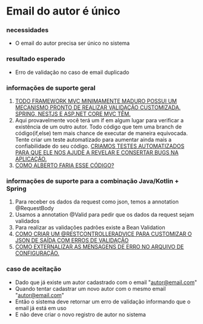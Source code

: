 # Email do autor é único

### **necessidades**

- O email do autor precisa ser único no sistema

### **resultado esperado**

- Erro de validação no caso de email duplicado

### **informações de suporte geral**

1. [TODO FRAMEWORK MVC MINIMAMENTE MADURO POSSUI UM MECANISMO PRONTO DE REALIZAR VALIDAÇÃO CUSTOMIZADA. SPRING, NESTJS E ASP.NET CORE MVC TÊM.](https://drive.google.com/file/d/1wc5ChsPeGFjqypb9QI7tGRMl9dn0WkkL/view?usp=sharing)
2. Aqui provavelmente você terá um if em algum lugar para verificar a existência de um outro autor. Todo código que tem uma branch de código(if,else) tem mais chance de executar de maneira equivocada. Tente criar um teste automatizado para aumentar ainda mais a confiabilidade do seu código. [CRIAMOS TESTES AUTOMATIZADOS PARA QUE ELE NOS AJUDE A REVELAR E CONSERTAR BUGS NA APLICAÇÃO.​](https://drive.google.com/file/d/1SAvODkuAVuvM5Bm4cNp2W0Aes59GI-Eq/view?usp=sharing)
3. [COMO ALBERTO FARIA ESSE CÓDIGO?](https://drive.google.com/file/d/1zceQ8BTLA1D5gSJBrsq58fev66--Svsj/view?usp=sharing)

### informações de suporte para a combinação Java/Kotlin + Spring

1. Para receber os dados da request como json, temos a annotation @RequestBody
2. Usamos a annotation @Valid para pedir que os dados da request sejam validados
3. Para realizar as validações padrões existe a Bean Validation
4. [COMO CRIAR UM @RESTCONTROLLERADVICE PARA CUSTOMIZAR O JSON DE SAÍDA COM ERROS DE VALIDAÇÃO](https://drive.google.com/file/d/18q7IUF1EmeGrPFAab1CHIXP3COf5KNHd/view?usp=sharing)
5. [COMO EXTERNALIZAR AS MENSAGENS DE ERRO NO ARQUIVO DE CONFIGURAÇÃO.](https://drive.google.com/file/d/1FfYMfcbAODr3RKBFqtj8aj_Ztvjbkfhy/view?usp=sharing)

### **caso de aceitação**

- Dado que já existe um autor cadastrado com o email "autor@email.com"
- Quando tentar cadastrar um novo autor com o mesmo email "autor@email.com"
- Então o sistema deve retornar um erro de validação informando que o email já está em uso
- E não deve criar o novo registro de autor no sistema
